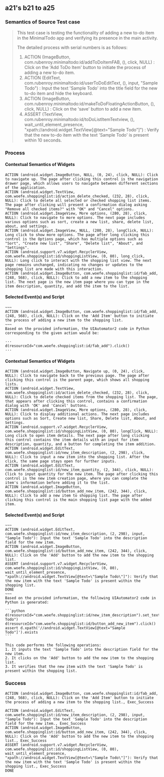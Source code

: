 ## a21's b21 to a25

### Semantics of Source Test case
> This test case is testing the functionality of adding a new to-do item in the MinimalTodo app and verifying its presence in the main activity.
> 
> The detailed process with serial numbers is as follows:
> 
> 1. ACTION (ImageButton, com.rubenroy.minimaltodo:id/addToDoItemFAB, (), click, NULL) : Click on the 'Add ToDo Item' button to initiate the process of adding a new to-do item.
> 2. ACTION (EditText, com.rubenroy.minimaltodo:id/userToDoEditText, (), input, "Sample Todo") : Input the text 'Sample Todo' into the title field for the new to-do item and hide the keyboard.
> 3. ACTION (ImageButton, com.rubenroy.minimaltodo:id/makeToDoFloatingActionButton, (), click, NULL) : Click on the 'save' button to add a new item.
> 4. ASSERT (TextView, com.rubenroy.minimaltodo:id/toDoListItemTextview, (), wait_until_element_presence, "xpath://android.widget.TextView[@text=\"Sample Todo\"]") : Verify that the new to-do item with the text 'Sample Todo' is present within 10 seconds.

### Process
#### Contextual Semantics of Widgets
````
ACTION (android.widget.ImageButton, NULL, (0, 24), click, NULL): Click to navigate up. The page after clicking this control is the navigation drawer page, which allows users to navigate between different sections of the application.
ACTION (android.widget.TextView, com.woefe.shoppinglist:id/action_delete_checked, (232, 28), click, NULL): Click to delete all selected or checked shopping list items. The page after clicking will present a confirmation dialog asking "Remove all checked items?" with "OK" and "Cancel" options.
ACTION (android.widget.ImageView, More options, (280, 28), click, NULL): Click to navigate to more options. The next page includes various options such as sort, create a new list, share, delete list, about, and settings.
ACTION (android.widget.ImageView, NULL, (280, 28), longClick, NULL): Long click to show more options. The page after long clicking this control is the Options page, which has multiple options such as "Sort", "Create new list", "Share", "Delete list", "About", and "Settings".
ACTION (android.support.v7.widget.RecyclerView, com.woefe.shoppinglist:id/shoppingListView, (0, 80), long_click, NULL): Long click to interact with the shopping list view. The next page remains unchanged, indicating no changes or updates to the shopping list are made with this interaction.
ACTION (android.widget.ImageButton, com.woefe.shoppinglist:id/fab_add, (248, 568), click, NULL): Click to add a new item to the shopping list. The next page is the new item page where you can type in the item description, quantity, and add the item to the list.

````

#### Selected Event(s) and Script
````
~~~
ACTION (android.widget.ImageButton, com.woefe.shoppinglist:id/fab_add, (248, 568), click, NULL): Click on the 'Add Item' button to initiate the process of adding a new item to the shopping list.
~~~
Based on the provided information, the UIAutomator2 code in Python corresponding to the given action would be:

···
d(resourceId="com.woefe.shoppinglist:id/fab_add").click()
···
````
#### Contextual Semantics of Widgets
````
ACTION (android.widget.ImageButton, Navigate up, (0, 24), click, NULL): Click to navigate back to the previous page. The page after clicking this control is the parent page, which shows all shopping lists.
ACTION (android.widget.TextView, com.woefe.shoppinglist:id/action_delete_checked, (232, 28), click, NULL): Click to delete checked items from the shopping list. The page, that appears after clicking this control, contains a confirmation dialog with 'OK' and 'Cancel' buttons.
ACTION (android.widget.ImageView, More options, (280, 28), click, NULL): Click to display additional actions. The next page includes options such as Sort, Create new list, Share, Delete list, About, and Settings.
ACTION (android.support.v7.widget.RecyclerView, com.woefe.shoppinglist:id/shoppingListView, (0, 80), longClick, NULL): Long click to open item details. The next page after long clicking this control contains the item details with an input for item description, quantity, and a button for completing the item addition.
ACTION (android.widget.EditText, com.woefe.shoppinglist:id/new_item_description, (2, 298), click, NULL): Click to input a new item into the shopping list. After the click, the same page stays open for further inputs.
ACTION (android.widget.EditText, com.woefe.shoppinglist:id/new_item_quantity, (2, 344), click, NULL): Click to input quantity for the new item. The page after clicking this control is the new item creation page, where you can complete the item's information before adding it to the list.
ACTION (android.widget.ImageButton, com.woefe.shoppinglist:id/button_add_new_item, (242, 344), click, NULL): Click to add a new item to shopping list. The page after clicking this control is the main shopping list page with the added item.

````

#### Selected Event(s) and Script
````
~~~
ACTION (android.widget.EditText, com.woefe.shoppinglist:id/new_item_description, (2, 298), input, "Sample Todo"): Input the text 'Sample Todo' into the description field for the new item.
ACTION (android.widget.ImageButton, com.woefe.shoppinglist:id/button_add_new_item, (242, 344), click, NULL): Click on the 'Add' button to add the new item to the shopping list.
ASSERT (android.support.v7.widget.RecyclerView, com.woefe.shoppinglist:id/shoppingListView, (0, 80), wait_until_element_presence, "xpath://android.widget.TextView[@text=\"Sample Todo\"]"): Verify that the new item with the text 'Sample Todo' is present within the shopping list.
DONE
~~~
Based on the provided information, the following UIAutomator2 code in Python is generated:

```python
d(resourceId="com.woefe.shoppinglist:id/new_item_description").set_text("Sample Todo")
d(resourceId="com.woefe.shoppinglist:id/button_add_new_item").click()
assert d.xpath('//android.widget.TextView[@text="Sample Todo"]').exists
```

This code performs the following operations:
1. It inputs the text 'Sample Todo' into the description field for the new item.
2. It clicks on the 'Add' button to add the new item to the shopping list.
3. It verifies that the new item with the text 'Sample Todo' is present within the shopping list.
````
### Success
````
ACTION (android.widget.ImageButton, com.woefe.shoppinglist:id/fab_add, (248, 568), click, NULL): Click on the 'Add Item' button to initiate the process of adding a new item to the shopping list., Exec_Success

ACTION (android.widget.EditText, com.woefe.shoppinglist:id/new_item_description, (2, 298), input, "Sample Todo"): Input the text 'Sample Todo' into the description field for the new item., Exec_Success
ACTION (android.widget.ImageButton, com.woefe.shoppinglist:id/button_add_new_item, (242, 344), click, NULL): Click on the 'Add' button to add the new item to the shopping list., Exec_Success
ASSERT (android.support.v7.widget.RecyclerView, com.woefe.shoppinglist:id/shoppingListView, (0, 80), wait_until_element_presence, "xpath://android.widget.TextView[@text=\"Sample Todo\"]"): Verify that the new item with the text 'Sample Todo' is present within the shopping list., Exec_Success
DONE
````
